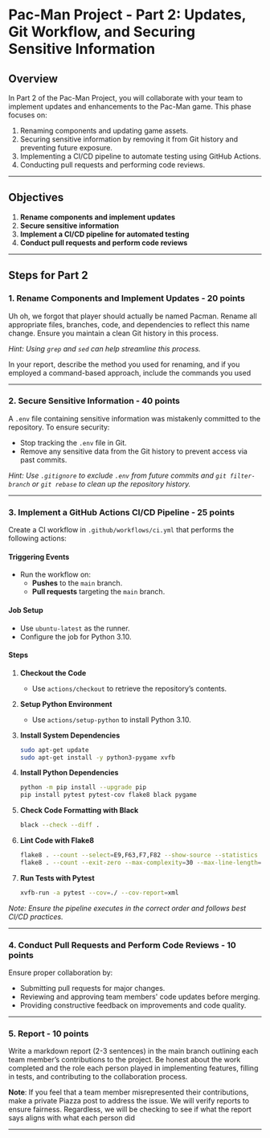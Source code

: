 # Pac-Man Project - Part 2: Updates, Git Workflow, and Securing Sensitive Information

## **Overview**
In Part 2 of the Pac-Man Project, you will collaborate with your team to implement updates and enhancements to the Pac-Man game. This phase focuses on:
1. Renaming components and updating game assets.
2. Securing sensitive information by removing it from Git history and preventing future exposure.
3. Implementing a CI/CD pipeline to automate testing using GitHub Actions.
4. Conducting pull requests and performing code reviews.

---

## **Objectives**
1. **Rename components and implement updates**
2. **Secure sensitive information**
3. **Implement a CI/CD pipeline for automated testing**
4. **Conduct pull requests and perform code reviews**

---

## **Steps for Part 2**

### **1. Rename Components and Implement Updates - 20 points**
Uh oh, we forgot that player should actually be named Pacman. Rename all appropriate files, branches, code, and dependencies to reflect this name change. Ensure you maintain a clean Git history in this process.

*Hint: Using `grep` and `sed` can help streamline this process.*

In your report, describe the method you used for renaming, and if you employed a command-based approach, include the commands you used

---

### **2. Secure Sensitive Information - 40 points**
A `.env` file containing sensitive information was mistakenly committed to the repository. To ensure security:
- Stop tracking the `.env` file in Git.
- Remove any sensitive data from the Git history to prevent access via past commits.

*Hint: Use `.gitignore` to exclude `.env` from future commits and `git filter-branch` or `git rebase` to clean up the repository history.*

---

### **3. Implement a GitHub Actions CI/CD Pipeline - 25 points**
Create a CI workflow in `.github/workflows/ci.yml` that performs the following actions:

#### **Triggering Events**
- Run the workflow on:
  - **Pushes** to the `main` branch.
  - **Pull requests** targeting the `main` branch.

#### **Job Setup**
- Use `ubuntu-latest` as the runner.
- Configure the job for Python 3.10.

#### **Steps**
1. **Checkout the Code**
   - Use `actions/checkout` to retrieve the repository’s contents.

2. **Setup Python Environment**
   - Use `actions/setup-python` to install Python 3.10.

3. **Install System Dependencies**
   ```bash
   sudo apt-get update
   sudo apt-get install -y python3-pygame xvfb
   ```

4. **Install Python Dependencies**
   ```bash
   python -m pip install --upgrade pip
   pip install pytest pytest-cov flake8 black pygame
   ```

5. **Check Code Formatting with Black**
   ```bash
   black --check --diff .
   ```

6. **Lint Code with Flake8**
   ```bash
   flake8 . --count --select=E9,F63,F7,F82 --show-source --statistics
   flake8 . --count --exit-zero --max-complexity=30 --max-line-length=100 --statistics
   ```

7. **Run Tests with Pytest**
   ```bash
   xvfb-run -a pytest --cov=./ --cov-report=xml
   ```

*Note: Ensure the pipeline executes in the correct order and follows best CI/CD practices.*

---

### **4. Conduct Pull Requests and Perform Code Reviews - 10 points**
Ensure proper collaboration by:
- Submitting pull requests for major changes.
- Reviewing and approving team members' code updates before merging.
- Providing constructive feedback on improvements and code quality.

---

### **5. Report - 10 points**
Write a markdown report (2-3 sentences) in the main branch outlining each team member’s contributions to the project. Be honest about the work completed and the role each person played in implementing features, filling in tests, and contributing to the collaboration process.

**Note**: If you feel that a team member misrepresented their contributions, make a private Piazza post to address the issue. We will verify reports to ensure fairness. Regardless, we will be checking to see if what the report says aligns with what each person did

---
